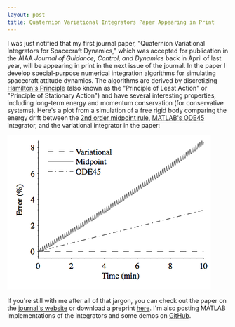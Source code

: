 ```yaml
---
layout: post
title: Quaternion Variational Integrators Paper Appearing in Print
---
```


I was just notified that my first journal paper, "Quaternion Variational Integrators for Spacecraft Dynamics," which was accepted for publication in the AIAA *Journal of Guidance, Control, and Dynamics* back in April of last year, will be appearing in print in the next issue of the journal. In the paper I develop special-purpose numerical integration algorithms for simulating spacecraft attitude dynamics. The algorithms are derived by discretizing [Hamilton's Principle](https://en.wikipedia.org/wiki/Hamilton%27s_principle) (also known as the "Principle of Least Action" or "Principle of Stationary Action") and have several interesting properties, including long-term energy and momentum conservation (for conservative systems). Here's a plot from a simulation of a free rigid body comparing the energy drift between the [2nd order midpoint rule](https://en.wikipedia.org/wiki/Midpoint_method), [MATLAB's ODE45](http://www.mathworks.com/help/matlab/ref/ode45.html) integrator, and the variational integrator in the paper:

![EnergyError](/img/EnergyError.png)

If you're still with me after all of that jargon, you can check out the paper on the [journal's website](http://arc.aiaa.org/doi/abs/10.2514/1.G001176) or download a preprint [here](/docs/Variation_Integrator.pdf). I'm also posting MATLAB implementations of the integrators and some demos on [GitHub](https://github.com/zacinaction/quaternion-variational-integrators).
